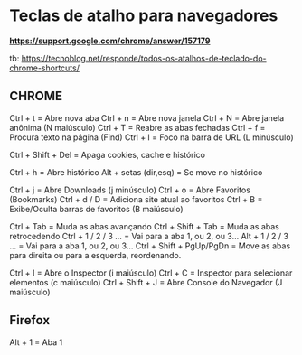 # Teclas de atalho para navegadores

**https://support.google.com/chrome/answer/157179**

tb: https://tecnoblog.net/responde/todos-os-atalhos-de-teclado-do-chrome-shortcuts/


## CHROME 

Ctrl + t	= Abre nova aba
Ctrl + n	= Abre nova janela
Ctrl + N	= Abre janela anônima (N maiúsculo)
Ctrl + T	= Reabre as abas fechadas
Ctrl + f	= Procura texto na página (Find)
Ctrl + l	= Foco na barra de URL (L minúsculo)

Ctrl + Shift + Del	= Apaga cookies, cache e histórico

Ctrl + h		= Abre histórico
Alt + setas (dir,esq)	= Se move no histórico


Ctrl + j 	= Abre Downloads (j minúsculo)
Ctrl + o	= Abre Favoritos (Bookmarks)
Ctrl + d / D	= Adiciona site atual ao favoritos
Ctrl + B	= Exibe/Oculta barras de favoritos (B maiúsculo)


Ctrl + Tab 			= Muda as abas avançando
Ctrl + Shift + Tab 		= Muda as abas retrocedendo
Ctrl + 1 / 2 / 3 ...		= Vai para a aba 1, ou 2, ou 3...
Alt  + 1 / 2 / 3 ...		= Vai para a aba 1, ou 2, ou 3...
Ctrl + Shift + PgUp/PgDn	= Move as abas para direita ou para a esquerda, reordenando.


Ctrl + I	= Abre o Inspector (i maiúsculo)
Ctrl + C	= Inspector para selecionar elementos (c maiúsculo)
Ctrl + Shift + J	= Abre Console do Navegador (J maiúsculo)


## Firefox

Alt  + 1 	= Aba 1


